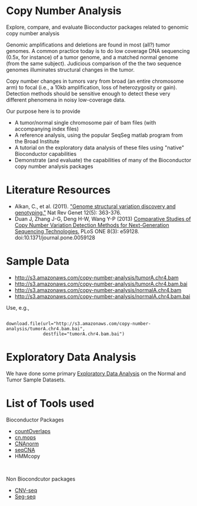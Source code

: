 Copy Number Analysis 
=====================

Explore, compare, and evaluate Bioconductor packages related to genomic copy number analysis

Genomic amplifications and deletions are found in most (all?) tumor genomes.  A common practice today is to do low coverage DNA sequencing (0.5x, for instance) of a tumor genome, and a matched normal genome (from the same subject).  Judicious comparison of the the two sequence genomes illuminates structural changes in the tumor.

Copy number changes in tumors vary from broad (an entire chromosome arm) to focal (i.e., a 10kb amplification, loss of heterozygosity or gain).   Detection methods should be sensitive enough to detect these very different phenomena in noisy low-coverage data.

Our purpose here is to provide

* A tumor/normal single chromosome pair of bam files (with accompanying index files)
* A reference analysis, using the popular SeqSeg matlab program from the Broad Institute
* A tutorial on the exploratory data analysis of these files using "native" Bioconductor capabilities
* Demonstrate (and evaluate) the capabilities of many of the Bioconductor copy number analysis packages

Literature Resources
=========================
* Alkan, C., et al. (2011). <a href="http://www.ncbi.nlm.nih.gov/pubmed/21358748">"Genome structural variation discovery and genotyping."</a> Nat Rev Genet 12(5): 363-376. 
* Duan J, Zhang J-G, Deng H-W, Wang Y-P (2013) <a href="http://www.plosone.org/article/info%3Adoi%2F10.1371%2Fjournal.pone.0059128">Comparative Studies of Copy Number Variation Detection Methods for Next-Generation Sequencing Technologies.</a> PLoS ONE 8(3): e59128. doi:10.1371/journal.pone.0059128

Sample Data
===========
* http://s3.amazonaws.com/copy-number-analysis/tumorA.chr4.bam
* http://s3.amazonaws.com/copy-number-analysis/tumorA.chr4.bam.bai
* http://s3.amazonaws.com/copy-number-analysis/normalA.chr4.bam
* http://s3.amazonaws.com/copy-number-analysis/normalA.chr4.bam.bai

Use, e.g.,
<pre><code> 
download.file(url="http://s3.amazonaws.com/copy-number-analysis/tumorA.chr4.bam.bai",
              destfile="tumorA.chr4.bam.bai")
</code></pre>


Exploratory Data Analysis
==========================
We have done some primary <a href="https://github.com/Bioconductor/copy-number-analysis.wiki.git">Exploratory Data Analysis</a> on the Normal and Tumor Sample Datasets.

List of Tools used
===================
Bioconductor Packages
* <a href="https://github.com/Bioconductor/copy-number-analysis/wiki/CountOverlaps-method-from-IRanges-Package">countOverlaps</a>
* <a href="https://github.com/Bioconductor/copy-number-analysis/wiki/cn.mops">cn.mops</a>
* <a href="https://github.com/Bioconductor/copy-number-analysis/wiki/CNAnorm">CNAnorm</a>
* <a href="https://github.com/Bioconductor/copy-number-analysis/wiki/seqCNA">seqCNA</a>
* HMMcopy
<br>

Non Biocondcutor packages
* <a href="https://github.com/Bioconductor/copy-number-analysis/wiki/CNV-seq">CNV-seq</a>
* <a href="https://github.com/Bioconductor/copy-number-analysis/wiki/SegSeq">Seg-seq</a>
